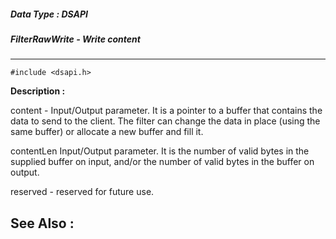 ##### Data Type : DSAPI
##### FilterRawWrite - Write content
---
```
#include <dsapi.h>
```
**Description :**

content - Input/Output parameter. It is a pointer to a buffer that contains the 
data to send to the client. The filter can change the data in place (using the 
same buffer) or allocate a new buffer and fill it.

contentLen Input/Output parameter. It is the number of valid bytes in the 
supplied buffer on input, and/or the number of valid bytes in the buffer on 
output.

reserved - reserved for future use.

**See Also :**
---
